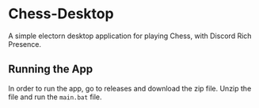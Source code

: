 # Chess-Desktop
A simple electorn desktop application for playing Chess, with Discord Rich Presence. 

## Running the App
In order to run the app, go to releases and download the zip file. Unzip the file and run the `main.bat` file.

